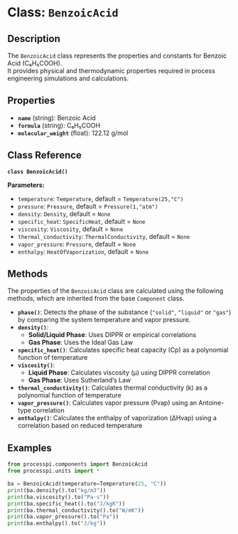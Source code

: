 # **Class: `BenzoicAcid`**

## **Description**

The `BenzoicAcid` class represents the properties and constants for Benzoic Acid (C₆H₅COOH).  
It provides physical and thermodynamic properties required in process engineering simulations and calculations.

## **Properties**

* **`name`** (string): Benzoic Acid  
* **`formula`** (string): C₆H₅COOH  
* **`molecular_weight`** (float): 122.12 g/mol  

## **Class Reference**

**`class BenzoicAcid()`**

**Parameters:**  
* `temperature`: `Temperature`, default = `Temperature(25,"C")`  
* `pressure`: `Pressure`, default = `Pressure(1,"atm")`  
* `density`: `Density`, default = `None`  
* `specific_heat`: `SpecificHeat`, default = `None`  
* `viscosity`: `Viscosity`, default = `None`  
* `thermal_conductivity`: `ThermalConductivity`, default = `None`  
* `vapor_pressure`: `Pressure`, default = `None`  
* `enthalpy`: `HeatOfVaporization`, default = `None`  

## **Methods**

The properties of the `BenzoicAcid` class are calculated using the following methods, which are inherited from the base `Component` class.

* **`phase()`**: Detects the phase of the substance (`"solid"`, `"liquid"` or `"gas"`) by comparing the system temperature and vapor pressure.  
* **`density()`**:  
    * **Solid/Liquid Phase**: Uses DIPPR or empirical correlations  
    * **Gas Phase**: Uses the Ideal Gas Law  
* **`specific_heat()`**: Calculates specific heat capacity (Cp​) as a polynomial function of temperature  
* **`viscosity()`**:  
    * **Liquid Phase**: Calculates viscosity (μ) using DIPPR correlation  
    * **Gas Phase**: Uses Sutherland’s Law  
* **`thermal_conductivity()`**: Calculates thermal conductivity (k) as a polynomial function of temperature  
* **`vapor_pressure()`**: Calculates vapor pressure (Pvap​) using an Antoine-type correlation  
* **`enthalpy()`**: Calculates the enthalpy of vaporization (ΔHvap​) using a correlation based on reduced temperature  

## **Examples**

```py
from processpi.components import BenzoicAcid
from processpi.units import *

ba = BenzoicAcid(temperature=Temperature(25, "C"))
print(ba.density().to("kg/m3"))
print(ba.viscosity().to("Pa·s"))
print(ba.specific_heat().to("J/kgK"))
print(ba.thermal_conductivity().to("W/mK"))
print(ba.vapor_pressure().to("Pa"))
print(ba.enthalpy().to("J/kg"))
```
